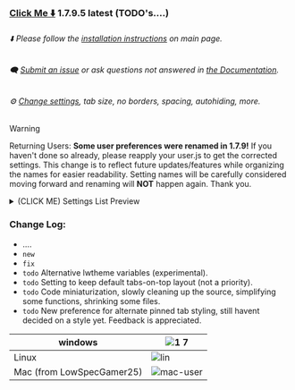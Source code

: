 ### [Click Me ⬇️](https://github.com/soulhotel/FF-ULTIMA/releases/download/1.7.9.5/ffultima1.7.9.5.zip) 1.7.9.5 latest (TODO's....)

###### ⬇️ Please follow the [installation instructions](https://github.com/soulhotel/FF-ULTIMA#installation) on main page.

###### 🗨️ [Submit an issue](https://github.com/soulhotel/FF-ULTIMA/issues/new/choose) or ask questions not answered in [the Documentation](https://github.com/soulhotel/FF-ULTIMA/tree/main/doc).

###### ⚙️ [Change settings](https://github.com/soulhotel/FF-ULTIMA/blob/main/doc/Modification.md), tab size, no borders, spacing, autohiding, more.

>[!WARNING]
> Returning Users: **Some user preferences were renamed in 1.7.9!** If you haven't done so already, please reapply your user.js to get the corrected settings. This change is to reflect future updates/features while organizing the names for easier readability. Setting names will be carefully considered moving forward and renaming will **NOT** happen again. Thank you.
> <details><summary>(CLICK ME) Settings List Preview</summary>
>
> <br>
>  Older named preferences such as ultima.tabs.xs(s,l), ultima.tabs.vertical, ultima.OS.linux, etc, can be deleted.
>
>  ![newpreferencelist](https://github.com/soulhotel/FF-ULTIMA/assets/155501797/ba6c024a-f26a-4459-9b7c-2550f1f2c9ee)
> </details>

### Change Log:
- ....
- `new`
- `fix`
- `todo` Alternative lwtheme variables (experimental).
- `todo` Setting to keep default tabs-on-top layout (not a priority).
- `todo` Code miniaturization, slowly cleaning up the source, simplifying some functions, shrinking some files.
- `todo` New preference for alternate pinned tab styling, still havent decided on a style yet. Feedback is appreciated.

|windows                   | ![1 7](https://github.com/soulhotel/FF-ULTIMA/assets/155501797/ed741f9f-cac6-4339-8913-a697a8b3ade9) |
|---                       |---|
|Linux                     | ![lin](https://github.com/soulhotel/FF-ULTIMA/assets/155501797/6d6e1a97-d17e-4b9d-8bb7-73e47b688558) |
|Mac (from LowSpecGamer25) | ![mac-user](https://github.com/soulhotel/FF-ULTIMA/assets/155501797/e814cc59-ae96-4e8a-a128-261daecd9094) |



